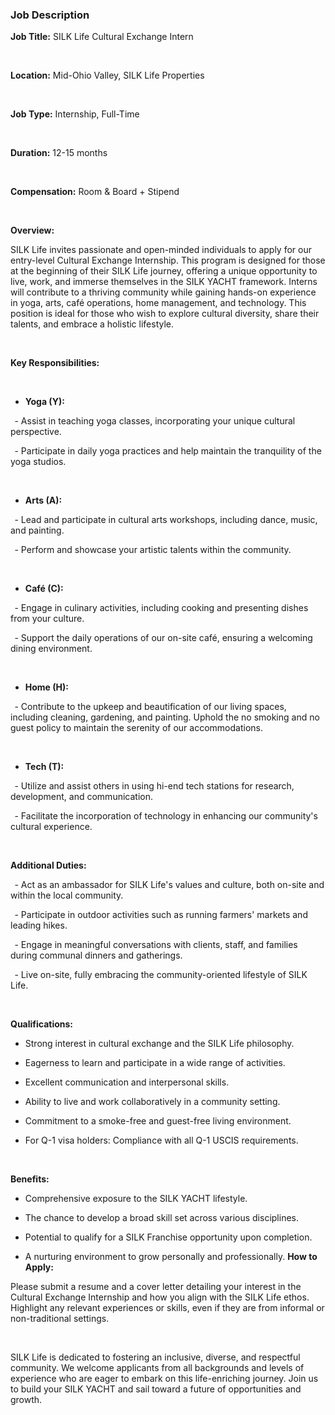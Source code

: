  ### Job Description  
**Job Title:** SILK Life Cultural Exchange Intern 

  

**Location:** Mid-Ohio Valley, SILK Life Properties 

  

**Job Type:** Internship, Full-Time 

  

**Duration:** 12-15 months 

  

**Compensation:** Room & Board + Stipend 

  

**Overview:** 

SILK Life invites passionate and open-minded individuals to apply for our entry-level Cultural Exchange Internship. This program is designed for those at the beginning of their SILK Life journey, offering a unique opportunity to live, work, and immerse themselves in the SILK YACHT framework. Interns will contribute to a thriving community while gaining hands-on experience in yoga, arts, café operations, home management, and technology. This position is ideal for those who wish to explore cultural diversity, share their talents, and embrace a holistic lifestyle. 

  

**Key Responsibilities:** 

  

- **Yoga (Y):** 

  - Assist in teaching yoga classes, incorporating your unique cultural perspective. 

  - Participate in daily yoga practices and help maintain the tranquility of the yoga studios. 

  

- **Arts (A):** 

  - Lead and participate in cultural arts workshops, including dance, music, and painting. 

  - Perform and showcase your artistic talents within the community. 

  

- **Café (C):** 

  - Engage in culinary activities, including cooking and presenting dishes from your culture. 

  - Support the daily operations of our on-site café, ensuring a welcoming dining environment. 

  

- **Home (H):** 

  - Contribute to the upkeep and beautification of our living spaces, including cleaning, gardening,  and painting.  Uphold the no smoking and no guest policy to maintain the serenity of our accommodations. 

  

- **Tech (T):** 

  - Utilize and assist others in using hi-end tech stations for research, development, and communication. 

  - Facilitate the incorporation of technology in enhancing our community's cultural experience. 

  

**Additional Duties:** 

  - Act as an ambassador for SILK Life's values and culture, both on-site and within the local community. 

  - Participate in outdoor activities such as running farmers' markets and leading hikes. 

  - Engage in meaningful conversations with clients, staff, and families during communal dinners and gatherings. 

  - Live on-site, fully embracing the community-oriented lifestyle of SILK Life. 

  

**Qualifications:** 

- Strong interest in cultural exchange and the SILK Life philosophy. 

- Eagerness to learn and participate in a wide range of activities. 

- Excellent communication and interpersonal skills. 

- Ability to live and work collaboratively in a community setting. 

- Commitment to a smoke-free and guest-free living environment. 

- For Q-1 visa holders: Compliance with all Q-1 USCIS requirements. 

  

**Benefits:** 

- Comprehensive exposure to the SILK YACHT lifestyle. 

- The chance to develop a broad skill set across various disciplines. 

- Potential to qualify for a SILK Franchise opportunity upon completion. 

- A nurturing environment to grow personally and professionally. **How to Apply:** 

Please submit a resume and a cover letter detailing your interest in the Cultural Exchange Internship and how you align with the SILK Life ethos. Highlight any relevant experiences or skills, even if they are from informal or non-traditional settings. 

  

SILK Life is dedicated to fostering an inclusive, diverse, and respectful community. We welcome applicants from all backgrounds and levels of experience who are eager to embark on this life-enriching journey. Join us to build your SILK YACHT and sail toward a future of opportunities and growth. 

  

